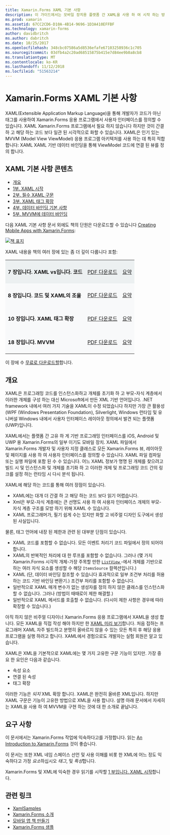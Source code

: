 ```yaml
---
title: Xamarin.Forms XAML 기본 사항
description: 이 가이드에서는 모바일 장치용 플랫폼 간 XAML을 사용 하 여 시작 하는 방법을 설명 합니다. XAML은 코드가 아닌 태그를 사용 하 여 Xamarin.Forms 응용 프로그램에서 사용자 인터페이스를 정의 하는 개발자를 수 있습니다.
ms.prod: xamarin
ms.assetid: 67CC2CD6-D10A-4B14-9696-1D3A410EFFBF
ms.technology: xamarin-forms
author: davidbritch
ms.author: dabritch
ms.date: 10/25/2017
ms.openlocfilehash: 348cbc07586a5d8536efafe67103258936c1c705
ms.sourcegitcommit: 03dfb4a2c20ad68515875b415e7d84ee9b0a8cb8
ms.translationtype: MT
ms.contentlocale: ko-KR
ms.lasthandoff: 11/12/2018
ms.locfileid: "51563214"
---
```

# <a name="xamarinforms-xaml-basics"></a>Xamarin.Forms XAML 기본 사항

XAML(Extensible Application Markup Language)을 통해 개발자가 코드가 아닌 태그를 사용하여 Xamarin.Forms 응용 프로그램에서 사용자 인터페이스를 정의할 수 있습니다. XAML Xamarin.Forms 프로그램에서 필요 하지 않습니다 하지만 것이 간결 하 고 해당 하는 코드 보다 일관 된 시각적으로 화할 수 있습니다. XAML은 인기 있는 MVVM (Model View ViewModel) 응용 프로그램 아키텍처를 사용 하는 데 특히 적합 합니다: XAML XAML 기반 데이터 바인딩을 통해 ViewModel 코드에 연결 된 뷰를 정의 합니다.

## <a name="xaml-basics-contents"></a>XAML 기본 사항 콘텐츠

* [개요](#Overview)
* [1부. XAML 시작](~/xamarin-forms/xaml/xaml-basics/get-started-with-xaml.md)
* [2부. 필수 XAML 구문](~/xamarin-forms/xaml/xaml-basics/essential-xaml-syntax.md)
* [3부. XAML 태그 확장](~/xamarin-forms/xaml/xaml-basics/xaml-markup-extensions.md)
* [4부. 데이터 바인딩 기본 사항](~/xamarin-forms/xaml/xaml-basics/data-binding-basics.md)
* [5부. MVVM에 데이터 바인딩](~/xamarin-forms/xaml/xaml-basics/data-bindings-to-mvvm.md)

다음 XAML 기본 사항 문서 외에도 책의 단원은 다운로드할 수 있습니다 [Creating Mobile Apps with Xamarin.Forms](~/xamarin-forms/creating-mobile-apps-xamarin-forms/index.md):

[![](images/cover-sml.png "책 표지")](~/xamarin-forms/creating-mobile-apps-xamarin-forms/index.md)

XAML 내용을 책의 여러 장에 있는 좀 더 깊이 다룹니다 포함:

<table style="border:0px; box-shadow:0 0px 0px" cellpadding="0" cellspacing="2" border="0" width="85%">
<tr style="background:#ecf0f1">
  <td style="border:0px;">
    <h4>7 장입니다. XAML vs입니다. 코드</h4>
  </td>
  <td style="border:0px;" align="right"><a href="https://download.xamarin.com/developer/xamarin-forms-book/XamarinFormsBook-Ch07-Apr2016.pdf">PDF 다운로드</a> </td>
  <td style="border:0px;" align="right"><a href="~/xamarin-forms/creating-mobile-apps-xamarin-forms/summaries/chapter07.md">요약</a></td>
</tr>
<tr style="background:#f8f9fa">
  <td style="border:0px;">
    <h4>8 장입니다. 코드 및 XAML의 조율</h4>
  </td>
  <td style="border:0px;" align="right"><a href="https://download.xamarin.com/developer/xamarin-forms-book/XamarinFormsBook-Ch08-Apr2016.pdf">PDF 다운로드</a> </td>
  <td style="border:0px;" align="right"><a href="~/xamarin-forms/creating-mobile-apps-xamarin-forms/summaries/chapter08.md">요약</a></td>
</tr>
<tr style="background:#f8f9fa">
  <td style="border:0px;">
    <h4>10 장입니다. XAML 태그 확장</h4>
  </td>
  <td style="border:0px;" align="right"><a href="https://download.xamarin.com/developer/xamarin-forms-book/XamarinFormsBook-Ch10-Apr2016.pdf">PDF 다운로드</a> </td>
  <td style="border:0px;" align="right"><a href="~/xamarin-forms/creating-mobile-apps-xamarin-forms/summaries/chapter10.md">요약</a></td>
</tr>
<tr style="background:#f8f9fa">
  <td style="border:0px;">
    <h4>18 장입니다. MVVM</h4>
  </td>
  <td style="border:0px;" align="right"><a href="https://download.xamarin.com/developer/xamarin-forms-book/XamarinFormsBook-Ch18-Apr2016.pdf">PDF 다운로드</a> </td>
  <td style="border:0px;" align="right"><a href="~/xamarin-forms/creating-mobile-apps-xamarin-forms/summaries/chapter18.md">요약</a></td></tr>
</table>

이 장에 수 [무료로 다운로드할](~/xamarin-forms/creating-mobile-apps-xamarin-forms/index.md)합니다.

<a name="Overview" />

## <a name="overview"></a>개요

XAML은 프로그래밍 코드를 인스턴스화하고 개체를 초기화 하 고 부모-자식 계층에서 이러한 개체를 구성 하는 대신 Microsoft에서 만든 XML 기반 언어입니다. .NET framework 내에서 여러 가지 기술을 XAML이 수정 되었습니다 하지만 가장 큰 활용성 (WPF (Windows Presentation Foundation), Silverlight, Windows 런타임 및 유니버설 Windows 내에서 사용자 인터페이스 레이아웃 정의에서 발견 되는 플랫폼 (UWP)입니다.

XAML에서는 플랫폼 간 고유 하 게 기반 프로그래밍 인터페이스를 iOS, Android 및 UWP 용 Xamarin.Forms의 일부 이기도 모바일 장치. XAML 파일에서 Xamarin.Forms 개발자 및 사용자 지정 클래스로 모든 Xamarin.Forms 뷰, 레이아웃 및 페이지를 사용 하 여 사용자 인터페이스를 정의할 수 있습니다. XAML 파일 컴파일 또는 실행 파일에 포함 된 수 수 있습니다. 어느 XAML 정보가 명명 된 개체를 찾으려고 빌드 시 및 인스턴스화 및 개체를 초기화 하 고 이러한 개체 및 프로그래밍 코드 간의 링크를 설정 하는 런타임 시 다시 분석 됩니다.

XAML에 해당 하는 코드를 통해 여러 장점이 있습니다.

-  XAML에는 대개 더 간결 하 고 해당 하는 코드 보다 읽기 어렵습니다.
-  Xml은 부모-자식 계층에는 큰 선명도 사용 하 여 사용자 인터페이스 개체의 부모-자식 계층 구조를 모방 하기 위해 XAML 수 있습니다.
-  XAML 프로그래머가, 필기 쉽게 수는 있지만 화할 고 비주얼 디자인 도구에서 생성 된 사실입니다.

물론, 태그 언어에 내장 된 제한과 관련 된 대부분 단점이 있습니다.

-  XAML 코드를 포함할 수 없습니다. 모든 이벤트 처리기 코드 파일에서 정의 되어야 합니다.
-  XAML의 반복적인 처리에 대 한 루프를 포함할 수 없습니다. 그러나 (몇 가지 Xamarin.Forms 시각적 개체-가장 주목할 만한 [ `ListView` ](xref:Xamarin.Forms.ListView) -에서 개체를 기반으로 하는 여러 자식 요소를 생성할 수 해당 `ItemsSource` 컬렉션입니다.)
-  XAML (단, 데이터 바인딩 참조할 수 있습니다 효과적으로 일부 조건부 처리를 허용 하는 코드 기반 바인딩 변환기.) 조건부 처리를 포함할 수 없습니다.
-  일반적으로 XAML 매개 변수가 없는 생성자를 정의 하지 않은 클래스를 인스턴스화할 수 없습니다. 그러나 (방법이 때때로이 제한 해결할.)
-  일반적으로 XAML 메서드를 호출할 수 없습니다. (다시이 제한 사항은 경우에 따라 확장할 수 있습니다.)

아직 하지 않은 비주얼 디자이너 Xamarin.Forms 응용 프로그램에서 XAML을 생성 합니다. 모든 XAML을 직접 작성 해야 하지만 한 [XAML 미리 보기](~/xamarin-forms/xaml/xaml-previewer.md)합니다. 처음 접하는 프로그래머 XAML 자주 빌드하고 분명히 올바르지 않을 수 있는 모든 특히 후 해당 응용 프로그램을 실행 하려고 합니다. XAML에서 경험으로도 개발자는 실험 회원은 알고 있습니다.

XAML은 XML을 기본적으로 XAML에는 몇 가지 고유한 구문 기능이 있지만. 가장 중요 한 요인은 다음과 같습니다.

- 속성 요소
- 연결 된 속성
- 태그 확장

이러한 기능은 *되지* XML 확장 합니다. XAML은 완전히 올바른 XML입니다. 하지만 XAML 구문은 기능이 고유한 방법으로 XML을 사용 합니다. 설명 아래 문서에서 자세히는 XAML을 사용 하 여 MVVM을 구현 하는 것에 대 한 소개로 끝납니다.

## <a name="requirements"></a>요구 사항

이 문서에서는 Xamarin.Forms 작업에 익숙하다고를 가정합니다. 읽는 [An Introduction to Xamarin.Forms](~/xamarin-forms/get-started/introduction-to-xamarin-forms.md) 것이 좋습니다.

이 문서는 또한 XML 네임 스페이스 선언 및 사용 이해를 비롯 한 XML에 어느 정도 익숙하다고 가정 *요소*하십시오 *태그*, 및 *특성*합니다.

Xamarin.Forms 및 XML에 익숙한 경우 읽기를 시작할 [1 부입니다. XAML 시작](~/xamarin-forms/xaml/xaml-basics/get-started-with-xaml.md)합니다.



## <a name="related-links"></a>관련 링크

- [XamlSamples](https://developer.xamarin.com/samples/xamarin-forms/XamlSamples/)
- [Xamarin.Forms 소개](~/xamarin-forms/get-started/introduction-to-xamarin-forms.md)
- [모바일 앱 책 만들기](~/xamarin-forms/creating-mobile-apps-xamarin-forms/index.md)
- [Xamarin.Forms 샘플](https://developer.xamarin.com/samples/xamarin-forms/all/)
